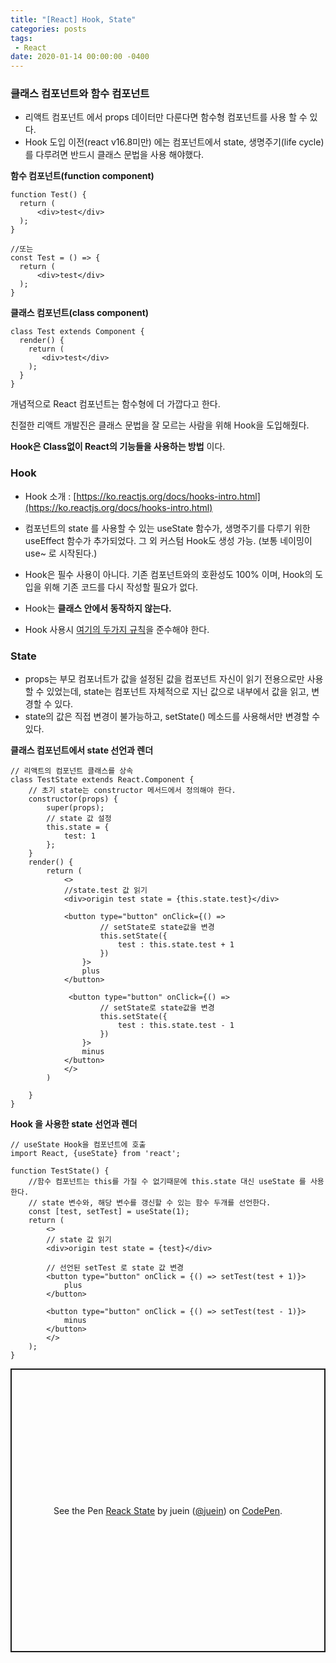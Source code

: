 ```yaml
---
title: "[React] Hook, State"
categories: posts
tags:
 - React
date: 2020-01-14 00:00:00 -0400
---
```



### 클래스 컴포넌트와 함수 컴포넌트

- 리액트 컴포넌트 에서 props 데이터만 다룬다면 함수형 컴포넌트를 사용 할 수 있다.
- Hook 도입 이전(react v16.8미만) 에는 컴포넌트에서 state, 생명주기(life cycle)를 다루려면 반드시 클래스 문법을 사용 해야했다.  





**함수 컴포넌트(function component)**

```
function Test() {
  return (
      <div>test</div>
  );
}

//또는
const Test = () => {
  return (
      <div>test</div>
  );
}
```





**클래스 컴포넌트(class component)**

```
class Test extends Component {
  render() {
    return (
       <div>test</div>
    );
  }
}
```





개념적으로 React 컴포넌트는 함수형에 더 가깝다고 한다.

친절한 리액트 개발진은 클래스 문법을 잘 모르는 사람을 위해 Hook을 도입해줬다.

**Hook은 Class없이 React의 기능들을 사용하는 방법** 이다.





### Hook

- Hook 소개 : [https://ko.reactjs.org/docs/hooks-intro.html](https://ko.reactjs.org/docs/hooks-intro.html)
- 컴포넌트의 state 를 사용할 수 있는 useState 함수가, 생명주기를 다루기 위한 useEffect 함수가 추가되었다. 그 외 커스텀 Hook도 생성 가능. (보통 네이밍이 use~ 로 시작된다.)

- Hook은 필수 사용이 아니다. 기존 컴포넌트와의 호환성도 100% 이며, Hook의 도입을 위해 기존 코드를 다시 작성할 필요가 없다.
- Hook는 **클래스 안에서 동작하지 않는다.**
- Hook 사용시 [여기의 두가지 규칙](https://ko.reactjs.org/docs/hooks-rules.html)을 준수해야 한다. 





### State

- props는 부모 컴포너트가 값을 설정된 값을 컴포넌트 자신이 읽기 전용으로만 사용 할 수 있었는데, state는 컴포넌트 자체적으로 지닌 값으로 내부에서 값을 읽고, 변경할 수 있다.
- state의 값은 직접 변경이 불가능하고, setState() 메소드를 사용해서만 변경할 수 있다.



**클래스 컴포넌트에서 state 선언과 렌더**

```
// 리액트의 컴포넌트 클래스를 상속
class TestState extends React.Component {
    // 초기 state는 constructor 메서드에서 정의해야 한다.
    constructor(props) {
        super(props);
        // state 값 설정
        this.state = {
            test: 1
        };
    }
    render() {
        return (
            <>
            //state.test 값 읽기
            <div>origin test state = {this.state.test}</div>
            
            <button type="button" onClick={() => 
            		// setState로 state값을 변경
                    this.setState({  
                        test : this.state.test + 1 
                    })
                }>
                plus
            </button>
            
             <button type="button" onClick={() => 
            		// setState로 state값을 변경
                    this.setState({  
                        test : this.state.test - 1 
                    })
                }>
                minus
            </button>
            </>
        )

    }
}
```





**Hook 을 사용한 state 선언과 렌더**

```
// useState Hook을 컴포넌트에 호출
import React, {useState} from 'react';

function TestState() {
    //함수 컴포넌트는 this를 가질 수 없기때문에 this.state 대신 useState 를 사용한다.
    // state 변수와, 해당 변수를 갱신할 수 있는 함수 두개를 선언한다.
    const [test, setTest] = useState(1);
    return (
        <>
        // state 값 읽기
        <div>origin test state = {test}</div>
        
        // 선언된 setTest 로 state 값 변경
        <button type="button" onClick = {() => setTest(test + 1)}>
            plus
        </button>
        
        <button type="button" onClick = {() => setTest(test - 1)}>
            minus
        </button>
        </>
    );
}
```





<p class="codepen" data-height="454" data-theme-id="default" data-default-tab="js,result" data-user="juein" data-slug-hash="abzKOQO" style="height: 454px; box-sizing: border-box; display: flex; align-items: center; justify-content: center; border: 2px solid; margin: 1em 0; padding: 1em;" data-pen-title="Reack State">
  <span>See the Pen <a href="https://codepen.io/juein/pen/abzKOQO">
  Reack State</a> by juein (<a href="https://codepen.io/juein">@juein</a>)
  on <a href="https://codepen.io">CodePen</a>.</span>
</p>
<script async src="https://static.codepen.io/assets/embed/ei.js"></script>



